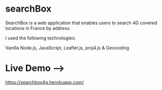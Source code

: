 # searchBox

SearchBox is a web application that enables users to search 4G covered locations in France by address.

I used the following technologies:

Vanilla Node.js, JavaScript, Leaflet.js, proj4.js & Geocoding

# Live Demo -->
https://searchbox4g.herokuapp.com/
